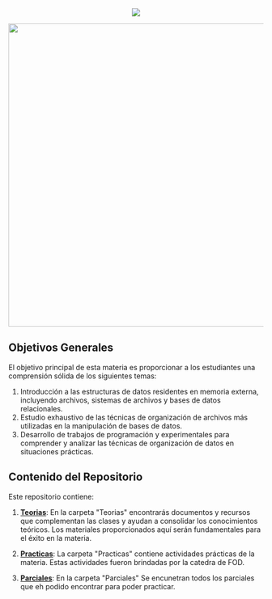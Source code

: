 
<div align="center"> 
<img src="https://readme-typing-svg.demolab.com?font=Fira+Code&size=20&duration=1200&pause=1000&color=804000&center=true&width=435&lines=Fundamentos de Organización de Datos"/>
</div>

<div width="600" align="center"> 
  <p><img  width="600" src="https://i.pinimg.com/originals/3d/74/68/3d7468d1bb523674726ba6934a396566.gif"></p>
</div>



## Objetivos Generales

El objetivo principal de esta materia es proporcionar a los estudiantes una comprensión sólida de los siguientes temas:

1. Introducción a las estructuras de datos residentes en memoria externa, incluyendo archivos, sistemas de archivos y bases de datos relacionales.
2. Estudio exhaustivo de las técnicas de organización de archivos más utilizadas en la manipulación de bases de datos.
3. Desarrollo de trabajos de programación y experimentales para comprender y analizar las técnicas de organización de datos en situaciones prácticas.

## Contenido del Repositorio

Este repositorio contiene:

1. **[Teorias](./Teorias)**: En la carpeta "Teorias" encontrarás documentos y recursos que complementan las clases y ayudan a consolidar los conocimientos teóricos. Los materiales proporcionados aquí serán fundamentales para el éxito en la materia.

2. **[Practicas](./Practicas)**: La carpeta "Practicas" contiene actividades prácticas de la materia. Estas actividades fueron brindadas por la catedra de FOD.

3. **[Parciales](./Parciales)**: En la carpeta "Parciales" Se encunetran todos los parciales que eh podido encontrar para poder practicar.




